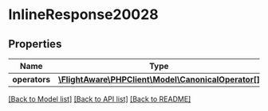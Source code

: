 # InlineResponse20028

## Properties
Name | Type | Description | Notes
------------ | ------------- | ------------- | -------------
**operators** | [**\FlightAware\PHPClient\Model\CanonicalOperator[]**](CanonicalOperator.md) |  | 

[[Back to Model list]](../../README.md#documentation-for-models) [[Back to API list]](../../README.md#documentation-for-api-endpoints) [[Back to README]](../../README.md)

